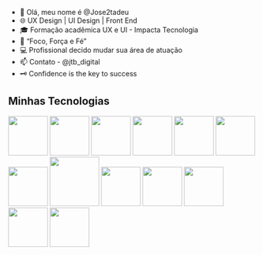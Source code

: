 - 🚀 Olá, meu nome é @Jose2tadeu
- 🌐 UX Design | UI Design | Front End
- 🎓 Formação acadêmica UX e UI - Impacta Tecnologia
- 🎯 “Foco, Força e Fé”
- 💻 Profissional decido mudar sua área de atuação
- 📫 Contato - @jtb_digital
- 🗝️ Confidence is the key to success

## Minhas Tecnologias
<p allign="center">
<img src="https://cdn.jsdelivr.net/gh/devicons/devicon@latest/icons/javascript/javascript-original.svg" width="80px">
<img src="https://cdn.jsdelivr.net/gh/devicons/devicon@latest/icons/java/java-original-wordmark.svg" width="80px">
<img src="https://cdn.jsdelivr.net/gh/devicons/devicon@latest/icons/photoshop/photoshop-original.svg" width="80px">
<img src="https://cdn.jsdelivr.net/gh/devicons/devicon@latest/icons/xd/xd-original.svg" width="80px">
<img src="https://cdn.jsdelivr.net/gh/devicons/devicon@latest/icons/apple/apple-original.svg" width="80px">
<img src="https://cdn.jsdelivr.net/gh/devicons/devicon@latest/icons/css3/css3-original.svg" width="80px">
<img src="https://cdn.jsdelivr.net/gh/devicons/devicon@latest/icons/figma/figma-original.svg" width="80px">
<img src="https://cdn.jsdelivr.net/gh/devicons/devicon@latest/icons/github/github-original-wordmark." width="100px">
<img src="https://cdn.jsdelivr.net/gh/devicons/devicon@latest/icons/html5/html5-original-wordmark.svg" width="80px">
<img src="https://cdn.jsdelivr.net/gh/devicons/devicon@latest/icons/illustrator/illustrator-plain.svg" width="80px">
<img src="https://cdn.jsdelivr.net/gh/devicons/devicon@latest/icons/dreamweaver/dreamweaver-original.svg" width="80px">
<img src="https://cdn.jsdelivr.net/gh/devicons/devicon@latest/icons/slack/slack-original.svg" width="80px">
<img src="https://cdn.jsdelivr.net/gh/devicons/devicon@latest/icons/visualstudio/visualstudio-original.svg" width="80px">
</p>

<!---
Jose2tadeu/Jose2tadeu is a ✨ special ✨ repository because its `README.md` (this file) appears on your GitHub profile.
You can click the Preview link to take a look at your changes.
--->
